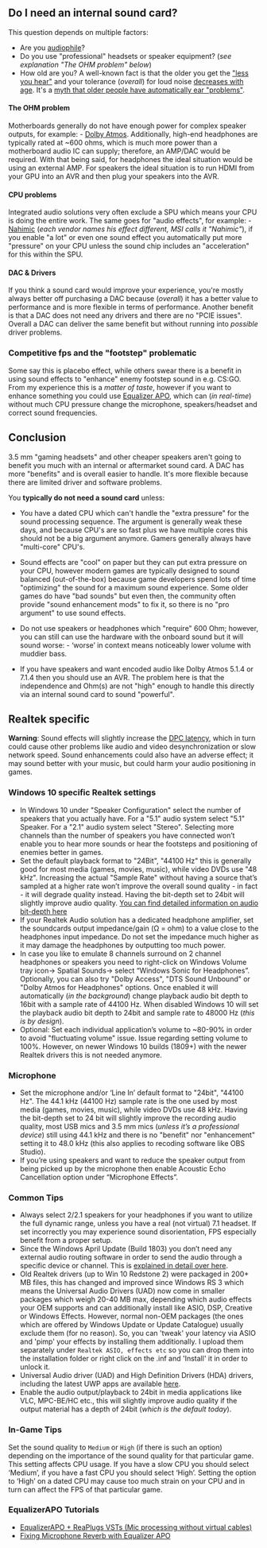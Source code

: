 ## Do I need an internal sound card?

This question depends on multiple factors:

* Are you [audiophile](https://en.wikipedia.org/wiki/Audiophile)?
* Do you use "professional" headsets or speaker equipment? (_see explanation "The OHM problem" below_)
* How old are you? A well-known fact is that the older you get the ["less you hear"](https://www.hear-it.org/younger-and-older-people-respond-differently-sound) and your tolerance (_overall_) for loud noise [decreases with age](https://www.eurekalert.org/pub_releases/1998-11/OU-TFLN-191198.php). It's a [myth that older people have automatically ear "problems"](https://www.fastcompany.com/3064873/the-reason-why-old-people-have-bad-hearing-has-nothing-to-do-with-their-ears).



#### The OHM problem

Motherboards generally do not have enough power for complex speaker outputs, for example: - [Dolby Atmos](https://www.dolby.com/us/en/brands/dolby-atmos.html). Additionally, high-end headphones are typically rated at ~600 ohms, which is much more power than a motherboard audio IC can supply; therefore, an AMP/DAC would be required. With that being said, for headphones the ideal situation would be using an external AMP. For speakers the ideal situation is to run HDMI from your GPU into an AVR and then plug your speakers into the AVR.



#### CPU problems

Integrated audio solutions very often exclude a SPU which means your CPU is doing the entire work. The same goes for "audio effects", for example: - [Nahimic](https://www.msi.com/page/nahimic) (_each vendor names his effect different, MSI calls it "Nahimic"_), if you enable "a lot" or even one sound effect you automatically put more "pressure" on your CPU unless the sound chip includes an "acceleration" for this within the SPU.


#### DAC & Drivers

If you think a sound card would improve your experience, you're mostly always better off purchasing a DAC because (_overall_) it has a better value to performance and is more flexible in terms of performance. Another benefit is that a DAC does not need any drivers and there are no "PCIE issues". Overall a DAC can deliver the same benefit but without running into _possible_ driver problems.


### Competitive fps and the "footstep" problematic

Some say this is placebo effect, while others swear there is a benefit in using sound effects to "enhance" enemy footstep sound in e.g. CS:GO. From my experience this is a _matter of taste_, however if you want to enhance something you could use [Equalizer APO](https://sourceforge.net/projects/equalizerapo/), which can (_in real-time_) without much CPU pressure change the microphone, speakers/headset and correct sound frequencies. 


## Conclusion

3.5 mm "gaming headsets" and other cheaper speakers aren't going to benefit you much with an internal or aftermarket sound card. A DAC has more "benefits" and is overall easier to handle. It's more flexible because there are limited driver and software problems.


You **typically do not need a sound card** unless:
* You have a dated CPU which can't handle the "extra pressure" for the sound processing sequence. The argument is generally weak these days, and because CPU's are so fast plus we have multiple cores this should not be a big argument anymore. Gamers generally always have "multi-core" CPU's.
* Sound effects are "cool" on paper but they can put extra pressure on your CPU, however modern games are typically designed to sound balanced (out-of-the-box) because game developers spend lots of time "optimizing" the sound for a maximum sound experience. Some older games do have "bad sounds" but even then, the community often provide "sound enhancement mods" to fix it, so there is no "pro argument" to use sound effects.

* Do not use speakers or headphones which "require" 600 Ohm; however, you can still can use the hardware with the onboard sound but it will sound worse: - ‘worse’ in context means noticeably lower volume with muddier bass.
* If you have speakers and want encoded audio like Dolby Atmos 5.1.4 or 7.1.4 then you should use an AVR. The problem here is that the independence and Ohm(s) are not "high" enough to handle this directly via an internal sound card to sound "powerful".


## Realtek specific

**Warning**: Sound effects will slightly increase the [DPC latency](https://superuser.com/questions/1206472/dpc-latency-issue-caused-by-realtek-controller-driver), which in turn could cause other problems like audio and video desynchronization or slow network speed. Sound enhancements could also have an adverse effect; it may sound better with your music, but could harm your audio positioning in games.


### Windows 10 specific Realtek settings

* In Windows 10 under "Speaker Configuration" select the number of speakers that you actually have. For a "5.1" audio system select "5.1" Speaker. For a "2.1" audio system select "Stereo". Selecting more channels than the number of speakers you have connected won’t enable you to hear more sounds or hear the footsteps and positioning of enemies better in games.
* Set the default playback format to "24Bit", "44100 Hz" this is generally good for most media (games, movies, music), while video DVDs use "48 kHz". Increasing the actual "Sample Rate" without having a source that’s sampled at a higher rate won’t improve the overall sound quality - in fact - it will degrade quality instead. Having the bit-depth set to 24bit will slightly improve audio quality. [You can find detailed information on audio bit-depth here](http://wiki.jriver.com/index.php/Audio_Bitdepth)
* If your Realtek Audio solution has a dedicated headphone amplifier, set the soundcards output impedance/gain (Ω = ohm) to a value close to the headphones input impedance. Do not set the impedance much higher as it may damage the headphones by outputting too much power.
* In case you like to emulate 8 channels surround on 2 channel headphones or speakers you need to right-click on Windows Volume tray icon-> Spatial Sounds-> select “Windows Sonic for Headphones”. Optionally, you can also try "Dolby Access", "DTS Sound Unbound" or "Dolby Atmos for Headphones" options. Once enabled it will automatically (_in the background_) change playback audio bit depth to 16bit with a sample rate of 44100 Hz.  When disabled Windows 10 will set the playback audio bit depth to 24bit and sample rate to 48000 Hz (_this is by design_).
* Optional: Set each individual application’s volume to ~80-90% in order to avoid "fluctuating volume" issue. Issue regarding setting volume to 100%. However, on newer Windows 10 builds (1809+) with the newer Realtek drivers this is not needed anymore.


### Microphone

* Set the microphone and/or ‘Line In’ default format to "24bit", "44100 Hz". The 44.1 kHz (44100 Hz) sample rate is the one used by most media (games, movies, music), while video DVDs use 48 kHz. Having the bit-depth set to 24 bit will slightly improve the recording audio quality, most USB mics and 3.5 mm mics (_unless it’s a professional device_) still using 44.1 kHz and there is no "benefit" nor "enhancement" setting it to 48.0 kHz (this also applies to recoding software like OBS Studio).
* If you’re using speakers and want to reduce the speaker output from being picked up by the microphone then enable Acoustic Echo Cancellation option under “Microphone Effects”.


### Common Tips

* Always select 2/2.1 speakers for your headphones if you want to utilize the full dynamic range, unless you have a real (not virtual) 7.1 headset. If set incorrectly you may experience sound disorientation, FPS especially benefit from a proper setup.
* Since the Windows April Update (Build 1803) you don’t need any external audio routing software in order to send the audio through a specific device or channel. This is [explained in detail over here](https://www.groovypost.com/howto/new-sound-settings-windows-10-1803-april-update/).
* Old Realtek drivers (up to Win 10 Redstone 2) were packaged in 200+ MB files, this has changed and improved since Windows RS 3 which means the Universal Audio Drivers (UAD) now come in smaller packages which weigh 20-40 MB max, depending which audio effects your OEM supports and can additionally install like ASIO, DSP, Creative or Windows Effects. However, normal non-OEM packages (the ones which are offered by Windows Update or Update Catalogue) usually exclude them (for no reason). So, you can 'tweak' your latency via ASIO and 'pimp' your effects by installing them additionally. I upload them separately under `Realtek ASIO, effects etc` so you can drop them into the installation folder or right click on the .inf and 'Install' it in order to unlock it.
* Universal Audio driver (UAD) and High Definition Drivers (HDA) drivers, including the latest UWP apps are available [here](https://github.com/alanfox2000/realtek-universal-audio-driver).
* Enable the audio output/playback to 24bit in media applications like VLC, MPC-BE/HC etc., this will slightly improve audio quality if the output material has a depth of 24bit (_which is the default today_).


### In-Game Tips

Set the sound quality to `Medium` or `High` (if there is such an option) depending on the importance of the sound quality for that particular game. This setting affects CPU usage. If you have a slow CPU you should select ‘Medium’, if you have a fast CPU you should select ‘High’. Setting the option to ‘High’ on a dated CPU may cause too much strain on your CPU and in turn can affect the FPS of that particular game.


### EqualizerAPO Tutorials 
* [EqualizerAPO + ReaPlugs VSTs (Mic processing without virtual cables)](https://www.youtube.com/watch?v=J3fBx2ftaBs)
* [Fixing Microphone Reverb with Equalizer APO](https://www.youtube.com/watch?v=eySlFVYGk8E)
